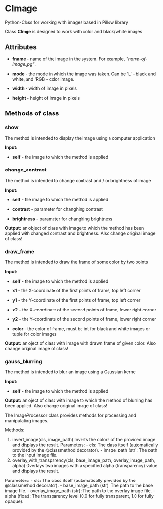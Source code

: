 # CImage
Python-Class for working with images based in Pillow library

Class **CImge** is designed to work with color and black/white images
## Attributes 
* **fname** - name of the image in the system. For example, *"name-of-image.jpg"*.

* **mode** - the mode in which the image was taken. Can be 'L' - black and white, and 'RGB - color image.

* **width** - width of image in pixels

* **height** - height of image in pixels

## Methods of class

### show
The method is intended to display the image using a computer application

**Input:**

* **self** - the image to which the method is applied


### change_contrast
The method is intended to change contrast and / or brightness of image

**Input:**

* **self** - the image to which the method is applied

* **contrast** - parameter for changhing contrast
    
* **brightness** - parameter for changhing brightness
    
**Output:** an object of class with image to which the method has been applied with changed contrast and brightness. Also change original image of class!


### draw_frame
The method is intended to draw the frame of some color by two points

**Input:**

* **self** - the image to which the method is applied

* **x1** - the X-coordinate of the first points of frame, top left corner

* **y1** - the Y-coordinate of the first points of frame, top left corner

* **x2** - the X-coordinate of the second points of frame, lower right corner

* **y2** - the Y-coordinate of the second points of frame, lower right corner

* **color** - the color of frame, must be int for black and white images or tuple for color images
    
**Output:** an oject of class with image with drawn frame of given color. Also change original image of class!


### gauss_blurring
The method is intended to blur an image using a Gaussian kernel

**Input:**

* **self** - the image to which the method is applied
    
**Output:** an oject of class with image to which the method of blurring has been applied. Also change original image of class!

 The ImageProcessor class provides methods for processing and manipulating images.
   
Methods:
1. invert_image(cls, image_path)
        Inverts the colors of the provided image and displays the result.
        Parameters:
        - cls: The class itself (automatically provided by the @classmethod decorator).
        - image_path (str): The path to the input image file.
2. overlay_with_transparency(cls, base_image_path, overlay_image_path, alpha)
        Overlays two images with a specified alpha (transparency) value and displays the result.

Parameters:
        - cls: The class itself (automatically provided by the @classmethod decorator).
        - base_image_path (str): The path to the base image file.
        - overlay_image_path (str): The path to the overlay image file.
        - alpha (float): The transparency level (0.0 for fully transparent, 1.0 for fully opaque).

   
### 
